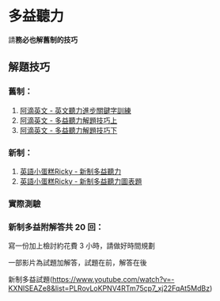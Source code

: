 # 多益聽力

  請**務必也解舊制的技巧**
  
## 解題技巧

### 舊制：
1. [阿滴英文 - 英文聽力進步關鍵字訓練](https://www.youtube.com/watch?v=frliAs51LC0)
2. [阿滴英文 - 多益聽力解題技巧上](https://www.youtube.com/watch?v=fHHL0yc_5Kk)
3. [阿滴英文 - 多益聽力解題技巧下](https://www.youtube.com/watch?v=jJxZakzaYFA)

### 新制：
1. [英語小蛋糕Ricky - 新制多益聽力](https://www.youtube.com/watch?v=xGk_eBhrAqg)
2. [英語小蛋糕Ricky - 新制多益聽力圖表題](https://www.youtube.com/watch?v=34vffA3Qetk)

### 實際測驗

### 新制多益附解答共 20 回：
寫一份加上檢討約花費 3 小時，請做好時間規劃

一部影片為試題加解答，試題在前，解答在後

新制多益試題(https://www.youtube.com/watch?v=-KXNISEAZe8&list=PLRovLoKPNV4RTm75cp7_xj22FqAt5MdBz)
